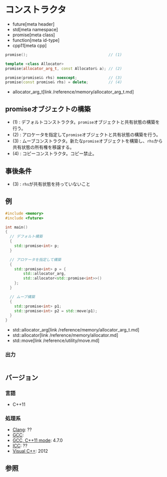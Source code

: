 # コンストラクタ
* future[meta header]
* std[meta namespace]
* promise[meta class]
* function[meta id-type]
* cpp11[meta cpp]

```cpp
promise();                                    // (1)

template <class Allocator>
promise(allocator_arg_t, const Allocator& a); // (2)

promise(promise&& rhs) noexcept;              // (3)
promise(const promise& rhs) = delete;         // (4)
```
* allocator_arg_t[link /reference/memory/allocator_arg_t.md]

## promiseオブジェクトの構築
- (1) : デフォルトコンストラクタ。`promise`オブジェクトと共有状態の構築を行う。
- (2) : アロケータを指定して`promise`オブジェクトと共有状態の構築を行う。
- (3) : ムーブコンストラクタ。新たな`promise`オブジェクトを構築し、`rhs`から共有状態の所有権を移譲する。
- (4) : コピーコンストラクタ。コピー禁止。


## 事後条件
- (3) : `rhs`が共有状態を持っていないこと


## 例
```cpp example
#include <memory>
#include <future>

int main()
{
  // デフォルト構築
  {
    std::promise<int> p;
  }

  // アロケータを指定して構築
  {
    std::promise<int> p = {
        std::allocator_arg,
        std::allocator<std::promise<int>>()
    };
  }

  // ムーブ構築
  {
    std::promise<int> p1;
    std::promise<int> p2 = std::move(p1);
  }
}
```
* std::allocator_arg[link /reference/memory/allocator_arg_t.md]
* std::allocator[link /reference/memory/allocator.md]
* std::move[link /reference/utility/move.md]

### 出力
```
```

## バージョン
### 言語
- C++11

### 処理系
- [Clang](/implementation.md#clang): ??
- [GCC](/implementation.md#gcc): 
- [GCC, C++11 mode](/implementation.md#gcc): 4.7.0
- [ICC](/implementation.md#icc): ??
- [Visual C++](/implementation.md#visual_cpp): 2012


## 参照


